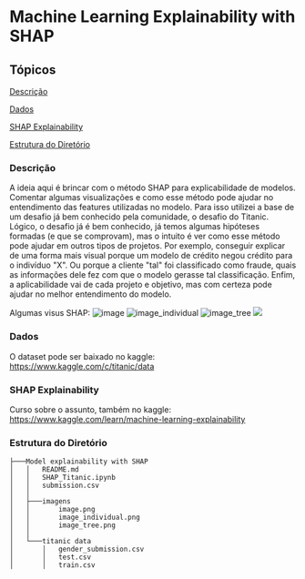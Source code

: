 
# Machine Learning Explainability with SHAP

## Tópicos

[Descrição](#Descrição)

[Dados](#Dados)

[SHAP Explainability](#SHAP-Explainability)

[Estrutura do Diretório](#Estrutura-do-Diretório)


### Descrição
A ideia aqui é brincar com o método SHAP para explicabilidade de modelos. Comentar algumas visualizações e como esse método pode ajudar no entendimento das features utilizadas no modelo. Para isso utilizei a base de um desafio já bem conhecido pela comunidade, o desafio do Titanic. Lógico, o desafio já é bem conhecido, já temos algumas hipóteses formadas (e que se comprovam), mas o intuito é ver como esse método pode ajudar em outros tipos de projetos. Por exemplo, conseguir explicar de uma forma mais visual porque um modelo de crédito negou crédito para o indivíduo "X". Ou porque a cliente "tal" foi classificado como fraude, quais as informações dele fez com que o modelo gerasse tal classificação. Enfim, a aplicabilidade vai de cada projeto e objetivo, mas com certeza pode ajudar no melhor entendimento do modelo.  

Algumas visus SHAP: 
![image](https://github.com/nathaliabrunet/Model-explainability-with-SHAP/tree/master/Imagens/image.png)
![image_individual](https://github.com/nathaliabrunet/Model-explainability-with-SHAP/tree/master/Imagens/image_individual.png)
![image_tree](https://github.com/nathaliabrunet/Model-explainability-with-SHAP/tree/master/Imagens/image_tree.png)
<img src="https://github.com/nathaliabrunet/Model-explainability-with-SHAP/tree/master/Imagens/image_tree.png">

### Dados
O dataset pode ser baixado no kaggle: https://www.kaggle.com/c/titanic/data


### SHAP Explainability
Curso sobre o assunto, também no kaggle: https://www.kaggle.com/learn/machine-learning-explainability


### Estrutura do Diretório

```
├───Model explainability with SHAP
│   │   README.md
│   │   SHAP_Titanic.ipynb
│   │   submission.csv
│   │
│   ├───imagens
│   │       image.png
│   │       image_individual.png
│   │       image_tree.png
│   │
│   └───titanic data
│       │   gender_submission.csv
│       │   test.csv
│       │   train.csv
```

